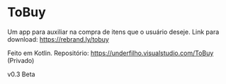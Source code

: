 # ToBuy
Um app para auxiliar na compra de itens que o usuário deseje. 
Link para download: https://rebrand.ly/tobuy



Feito em Kotlin. 
Repositório: https://underfilho.visualstudio.com/ToBuy (Privado)

v0.3 Beta
